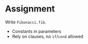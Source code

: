 # Assignment

Write `Fibonacci.fib`.

* Constants in parameters
* Rely on clauses, no `if`/`cond` allowed
